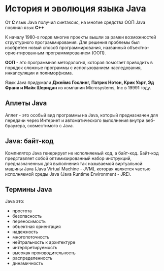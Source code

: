 # История и эволюция языка Java

От **C** язык Java получил синтаксис, на многие средства ООП Java повлиял язык **C++**

К началу 1980-х годов многие проекты вышли за рамки возможностей структурного программирования. Для решения проблемы был
изобретен новый способ программирования, названный объектно-ориентированным программированием (ООП).

**ООП** - это программная методология, которая помогает приводить в порядок сложные программы с использованием наследования,
инкапсуляции и полиморфизма.

Язык Java придумали **Джеймс Гослинг, Патрик Нотон, Крик Уарт, Эд Франк и Майк Шеридан** из компании Microsystems, Inc в 19991 году.

## Аплеты Java

Аплет - это особый вид программы на Java, который предназначен для передачи через Интернет и автоматического выполнения
внутри веб-браузера, совместимого с Java.

## Java: байт-код

Компилятор Java генерирует не исполняемый код, а байт-код.
Байт-код представляет собой оптимизированный набор инструкций, предназначенных для выполнения так называемой виртуальной машины
Java (Java Virtual Machine - JVM), которая является частью исполняемой среды Java (Java Runtime Environment - JRE).

## Термины Java
Java это:
- простота
- безопасность
- переносимость
- объектная ориентация
- надежность
- многопоточность
- нейтральность к архитектуре
- интерпретируемость
- высокая производительность 
- распределенность
- динамичность

